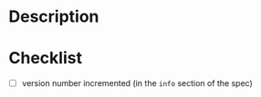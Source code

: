 # Description

<!--

The following will be used in our release notes and public changelog. Communicate well!

Example:

# New 

* Added new `/foobar/sync` endpoint to toggle widget status
* The `GET /v1/calls` endpoint now supports a `to` query parameter to filter calls to a single number

# Fixes

* Add HTTP 401 and 403 error code documentation to the `/v1/calls` endpoint
-->

# Checklist

- [ ] version number incremented (in the `info` section of the spec)
